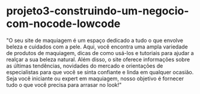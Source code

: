 # projeto3-construindo-um-negocio-com-nocode-lowcode

"O seu site de maquiagem é um espaço dedicado a tudo o que envolve beleza e cuidados com a pele. Aqui, você encontra uma ampla variedade de produtos de maquiagem, dicas de como usá-los e tutoriais para ajudar a realçar a sua beleza natural. Além disso, o site oferece informações sobre as últimas tendências, novidades do mercado e orientações de especialistas para que você se sinta confiante e linda em qualquer ocasião. Seja você iniciante ou expert em maquiagem, nosso objetivo é fornecer tudo o que você precisa para arrasar no look!"



